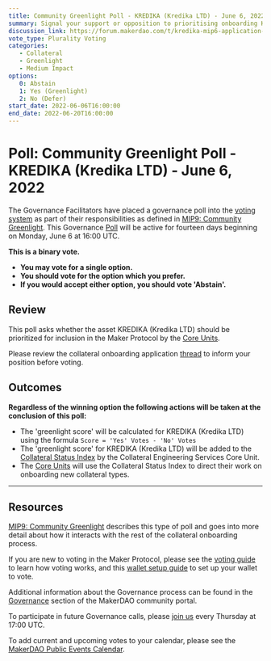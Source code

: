 ```yaml
---
title: Community Greenlight Poll - KREDIKA (Kredika LTD) - June 6, 2022
summary: Signal your support or opposition to prioritising onboarding KREDIKA (Kredika LTD).
discussion_link: https://forum.makerdao.com/t/kredika-mip6-application-pilot-vault-for-a-portfolio-of-bridging-loans-secured-with-uk-based-properties/15051
vote_type: Plurality Voting
categories:
   - Collateral
   - Greenlight
   - Medium Impact
options:
   0: Abstain
   1: Yes (Greenlight)
   2: No (Defer)
start_date: 2022-06-06T16:00:00
end_date: 2022-06-20T16:00:00
---
```

# Poll: Community Greenlight Poll - KREDIKA (Kredika LTD) - June 6, 2022

The Governance Facilitators have placed a governance poll into the [voting system](https://vote.makerdao.com/polling) as part of their responsibilities as defined in [MIP9: Community Greenlight](https://mips.makerdao.com/mips/details/MIP9). This Governance [Poll](https://community-development.makerdao.com/en/learn/governance/on-chain-gov) will be active for fourteen days beginning on Monday, June 6 at 16:00 UTC.

**This is a binary vote.**
- **You may vote for a single option.**
- **You should vote for the option which you prefer.**
- **If you would accept either option, you should vote 'Abstain'.**

## Review

This poll asks whether the asset KREDIKA (Kredika LTD) should be prioritized for inclusion in the Maker Protocol by the [Core Units](https://mips.makerdao.com/mips/details/MIP38#mip38c2-core-unit-state).

Please review the collateral onboarding application [thread](https://forum.makerdao.com/t/kredika-mip6-application-pilot-vault-for-a-portfolio-of-bridging-loans-secured-with-uk-based-properties/15051) to inform your position before voting.

## Outcomes

**Regardless of the winning option the following actions will be taken at the conclusion of this poll:**
* The 'greenlight score' will be calculated for KREDIKA (Kredika LTD) using the formula `Score = 'Yes' Votes - 'No' Votes`
* The 'greenlight score' for KREDIKA (Kredika LTD) will be added to the [Collateral Status Index](https://docs.google.com/spreadsheets/d/1PDf_CzhGa7mLuOUfX6Bz3WrnCjDRhIjmu-vDZMMw4Qc/edit#gid=1077340672) by the Collateral Engineering Services Core Unit.
* The [Core Units](https://mips.makerdao.com/mips/details/MIP38#mip38c2-core-unit-state) will use the Collateral Status Index to direct their work on onboarding new collateral types.

---

## Resources

[MIP9: Community Greenlight](https://mips.makerdao.com/mips/details/MIP9) describes this type of poll and goes into more detail about how it interacts with the rest of the collateral onboarding process.

If you are new to voting in the Maker Protocol, please see the [voting guide](https://community-development.makerdao.com/en/learn/governance/how-voting-works/) to learn how voting works, and this [wallet setup guide](https://community-development.makerdao.com/en/learn/governance/voting-setup/) to set up your wallet to vote.

Additional information about the Governance process can be found in the [Governance](https://community-development.makerdao.com/en/learn/governance) section of the MakerDAO community portal.

To participate in future Governance calls, please [join us](https://github.com/makerdao/community/tree/master/governance/governance-and-risk-meetings) every Thursday at 17:00 UTC.

To add current and upcoming votes to your calendar, please see the [MakerDAO Public Events Calendar](https://calendar.google.com/calendar/embed?src=makerdao.com_3efhm2ghipksegl009ktniomdk%40group.calendar.google.com&ctz=UTC&mode=week&showCalendars=0&showPrint=0).
